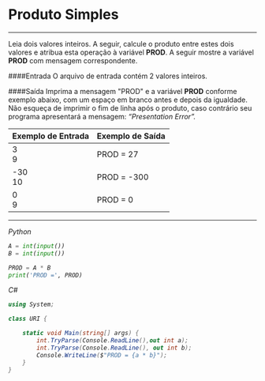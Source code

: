 # Produto Simples
---
Leia dois valores inteiros. A seguir, calcule o produto entre estes dois valores e atribua esta operação à variável <strong>PROD</strong>. A seguir mostre a variável <strong>PROD</strong> com mensagem correspondente.


####Entrada
O arquivo de entrada contém 2 valores inteiros.

####Saída
Imprima a mensagem "PROD" e a variável <strong>PROD</strong> conforme exemplo abaixo, com um espaço em branco antes e depois da igualdade. Não esqueça de imprimir o fim de linha após o produto, caso contrário seu programa apresentará a mensagem: <em>“Presentation Error”.

| Exemplo de Entrada | Exemplo de Saída |
| ------------------ | ---------------- |
| 3<br>9             | PROD = 27        |
| -30<br>10          | PROD = -300      |
| 0<br>9             | PROD = 0         |
----

Python
```py
A = int(input())
B = int(input())

PROD = A * B
print('PROD =', PROD)
```
C#
```cs
using System; 

class URI {

    static void Main(string[] args) { 
        int.TryParse(Console.ReadLine(),out int a);
        int.TryParse(Console.ReadLine(), out int b);
        Console.WriteLine($"PROD = {a * b}");
    }
}
```